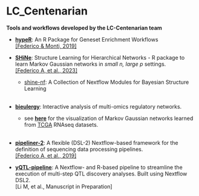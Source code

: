 # LC_Centenarian

**Tools and workflows developed by the LC-Centenarian team**

- [**hypeR**](https://github.com/montilab/hypeR): An R Package for Geneset Enrichment Workflows  <br>
  [[Federico & Monti, 2019]](https://doi.org/10.1093/bioinformatics/btz700)

- [**SHiNe**](https://github.com/montilab/shine): Structure Learning for Hierarchical Networks - R package to learn Markov Gaussian networks in _small n, large p_ settings.<br>
  [[Federico A, et al., 2023]](https://doi.org/10.1371/journal.pcbi.1011118)<br>
  - [shine-nf](https://github.com/montilab/shine-nf): A Collection of Nextflow Modules for Bayesian Structure Learning<br><br>

- [**bieulergy**](https://github.com/montilab/bieulergy): Interactive analysis of multi-omics regulatory networks.

  - see [**here**](https://bieulergy.shinyapps.io/shine/) for the visualization of Markov Gaussian networks learned from [TCGA](https://www.cancer.gov/ccg/research/genome-sequencing/tcga) RNAseq datasets.<br><br>

- [**pipeliner-2**](https://github.com/montilab/pipeliner-2): A flexible (DSL-2) Nextflow-based framework for the definition of sequencing data processing pipelines.<br>
  [[Federico A, et al., 2019]](https://doi.org/10.3389/fgene.2019.00614)<br>

- [**yQTL-pipeline**](https://github.com/montilab/yQTL-Pipeline): A Nextflow- and R-based pipeline to streamline the execution of multi-step QTL discovery analyses. Built using Nextflow DSL2. <br>
  [Li M, et al., Manuscript in Preparation]

